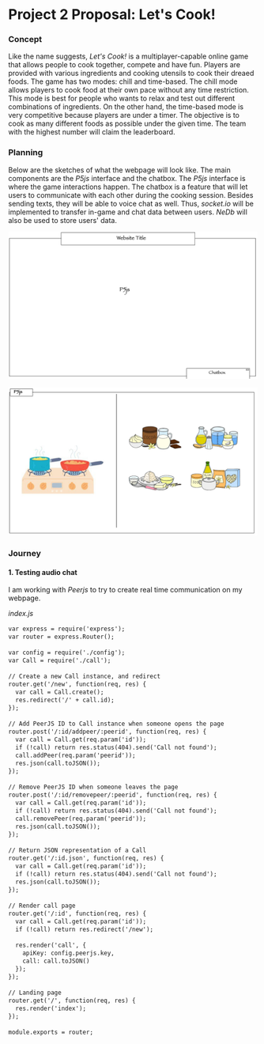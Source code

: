 # Project 2 Proposal: Let's Cook!

### Concept
Like the name suggests, *Let's Cook!* is a multiplayer-capable online game that allows people to cook together, compete and have fun. Players are provided with various ingredients and cooking utensils to cook their dreaed foods. The game has two modes: chill and time-based. The chill mode allows players to cook food at their own pace without any time restriction. This mode is best for people who wants to relax and test out different combinations of ingredients. On the other hand, the time-based mode is very competitive because players are under a timer. The objective is to cook as many different foods as possible under the given time. The team with the highest number will claim the leaderboard. 

### Planning
Below are the sketches of what the webpage will look like. The main components are the *P5js* interface and the chatbox. The *P5js* interface is where the game interactions happen. The chatbox is a feature that will let users to communicate with each other during the cooking session. Besides sending texts, they will be able to voice chat as well. Thus, *socket.io* will be implemented to transfer in-game and chat data between users. *NeDb* will also be used to store users' data. 

![wireframe1](images/p2_wireframe1.png)

![p5js](images/p2_p5js.png)

### Journey
#### 1. Testing audio chat
I am working with *Peerjs* to try to create real time communication on my webpage. 

*index.js* 
```
var express = require('express');
var router = express.Router();

var config = require('./config');
var Call = require('./call');

// Create a new Call instance, and redirect
router.get('/new', function(req, res) {
  var call = Call.create();
  res.redirect('/' + call.id);
});

// Add PeerJS ID to Call instance when someone opens the page
router.post('/:id/addpeer/:peerid', function(req, res) {
  var call = Call.get(req.param('id'));
  if (!call) return res.status(404).send('Call not found');
  call.addPeer(req.param('peerid'));
  res.json(call.toJSON());
});

// Remove PeerJS ID when someone leaves the page
router.post('/:id/removepeer/:peerid', function(req, res) {
  var call = Call.get(req.param('id'));
  if (!call) return res.status(404).send('Call not found');
  call.removePeer(req.param('peerid'));
  res.json(call.toJSON());
});

// Return JSON representation of a Call
router.get('/:id.json', function(req, res) {
  var call = Call.get(req.param('id'));
  if (!call) return res.status(404).send('Call not found');
  res.json(call.toJSON());
});

// Render call page
router.get('/:id', function(req, res) {
  var call = Call.get(req.param('id'));
  if (!call) return res.redirect('/new');

  res.render('call', {
    apiKey: config.peerjs.key,
    call: call.toJSON()
  });
});

// Landing page
router.get('/', function(req, res) {
  res.render('index');
});

module.exports = router;
```


